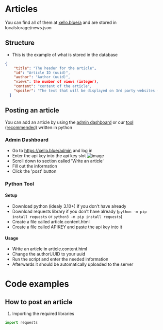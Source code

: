 # Articles
You can find all of them at [xello.blue/a](<https://xello.blue/a>) and are stored in localstorage/news.json


## Structure
- This is the example of what is stored in the database
```json
{
    "title": "The header for the article",
    "id": "Article ID (uuid)",
    "author": "Author (uuid)",
    "views": the number of views (integer),
    "content": "content of the article",
    "spoiler": "The text that will be displayed on 3rd party websites (like discord or twitter) or on dashboard"
  }
```


## Posting an article
You can add an article by using the [admin dashboard](<https://xello.blue/admin>) or our [tool (recommended)](<https://github.com/Xello-Blue/tools/blob/main/post%20article.py>) written in python

### Admin Dashboard
- Go to https://xello.blue/admin and log in
- Enter the api key into the api key slot ![image](<https://xello.blue/usercontent/oXYROQSZZc.png>)
- Scroll down to section called 'Write an article'
- Fill out the information
- Click the 'post' button


### Python Tool
#### Setup
- Download python (idealy 3.10+) if you don't have already
- Download requests library if you don't have already (`python -m pip install requests` or `python3 -m pip install requests`) 
- Create a file called article.content.html
- Create a file called APIKEY and paste the api key into it

#### Usage
- Write an article in article.content.html
- Change the authorUUID to your uuid
- Run the script and enter the needed information
- Afterwards it should be automatically uploaded to the server


# Code examples

## How to post an article
1. Importing the required libraries
```py
import requests
```

